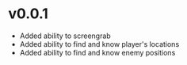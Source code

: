 # v0.0.1
- Added ability to screengrab
- Added ability to find and know player's locations
- Added ability to find and know enemy positions
